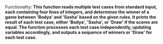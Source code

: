 Functionality: **This function reads multiple test cases from standard input, each containing four lines of integers, and determines the winner of a game between 'Bodya' and 'Sasha' based on the given rules. It prints the result of each test case, either 'Bodya', 'Sasha', or 'Draw' if the scores are equal. The function processes each test case independently, updating variables accordingly, and outputs a sequence of winners or 'Draw' for each test case.**